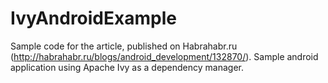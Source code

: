 IvyAndroidExample
================

Sample code for the article, published on Habrahabr.ru (http://habrahabr.ru/blogs/android_development/132870/). 
Sample android application using Apache Ivy as a dependency manager.


